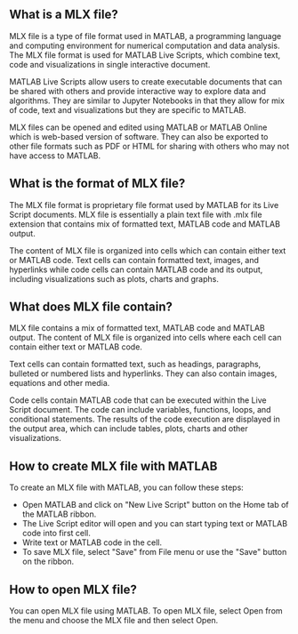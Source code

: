 ## What is a MLX file?

MLX file is a type of file format used in MATLAB, a programming language and computing environment for numerical computation and data analysis. The MLX file format is used for MATLAB Live Scripts, which combine text, code and visualizations in single interactive document.

MATLAB Live Scripts allow users to create executable documents that can be shared with others and provide interactive way to explore data and algorithms. They are similar to Jupyter Notebooks in that they allow for mix of code, text and visualizations but they are specific to MATLAB.

MLX files can be opened and edited using MATLAB or MATLAB Online which is web-based version of software. They can also be exported to other file formats such as PDF or HTML for sharing with others who may not have access to MATLAB.

## What is the format of MLX file?

The MLX file format is proprietary file format used by MATLAB for its Live Script documents. MLX file is essentially a plain text file with .mlx file extension that contains mix of formatted text, MATLAB code and MATLAB output.

The content of MLX file is organized into cells which can contain either text or MATLAB code. Text cells can contain formatted text, images, and hyperlinks while code cells can contain MATLAB code and its output, including visualizations such as plots, charts and graphs.

## What does MLX file contain?

MLX file contains a mix of formatted text, MATLAB code and MATLAB output. The content of MLX file is organized into cells where each cell can contain either text or MATLAB code.

Text cells can contain formatted text, such as headings, paragraphs, bulleted or numbered lists and hyperlinks. They can also contain images, equations and other media.

Code cells contain MATLAB code that can be executed within the Live Script document. The code can include variables, functions, loops, and conditional statements. The results of the code execution are displayed in the output area, which can include tables, plots, charts and other visualizations.

## How to create MLX file with MATLAB

To create an MLX file with MATLAB, you can follow these steps:

- Open MATLAB and click on "New Live Script" button on the Home tab of the MATLAB ribbon.
- The Live Script editor will open and you can start typing text or MATLAB code into first cell.
- Write text or MATLAB code in the cell.
- To save MLX file, select "Save" from File menu or use the "Save" button on the ribbon.

## How to open MLX file?

You can open MLX file using MATLAB. To open MLX file, select Open from the menu and choose the MLX file and then select Open.

